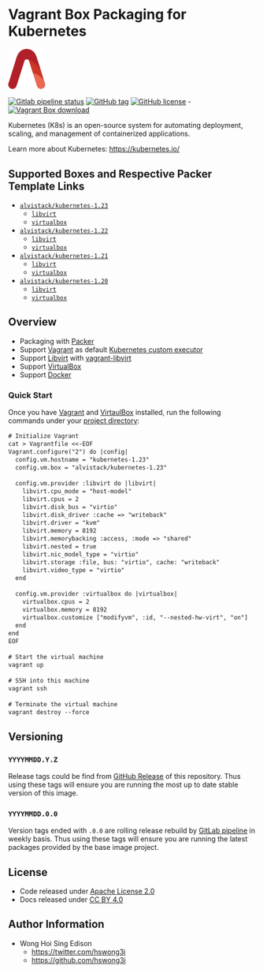 # Vagrant Box Packaging for Kubernetes

<img src="/alvistack.svg" width="75" alt="AlviStack">

[![Gitlab pipeline status](https://img.shields.io/gitlab/pipeline/alvistack/vagrant-kubernetes/master)](https://gitlab.com/alvistack/vagrant-kubernetes/-/pipelines)
[![GitHub tag](https://img.shields.io/github/tag/alvistack/vagrant-kubernetes.svg)](https://github.com/alvistack/vagrant-kubernetes/tags)
[![GitHub license](https://img.shields.io/github/license/alvistack/vagrant-kubernetes.svg)](https://github.com/alvistack/vagrant-kubernetes/blob/master/LICENSE) -[![Vagrant Box download](https://img.shields.io/badge/dynamic/json?label=alvistack%2Fkubernetes-1.23&query=%24.boxes%5B%3A1%5D.downloads&url=https%3A%2F%2Fapp.vagrantup.com%2Fapi%2Fv1%2Fsearch%3Fq%3Dalvistack%2Fkubernetes-1.23)](https://app.vagrantup.com/alvistack/boxes/kubernetes-1.23)

Kubernetes (K8s) is an open-source system for automating deployment, scaling, and management of containerized applications.

Learn more about Kubernetes: <https://kubernetes.io/>

## Supported Boxes and Respective Packer Template Links

  - [`alvistack/kubernetes-1.23`](https://app.vagrantup.com/alvistack/boxes/kubernetes-1.23)
      - [`libvirt`](https://github.com/alvistack/vagrant-kubernetes/blob/master/packer/libvirt-1.23/packer.json)
      - [`virtualbox`](https://github.com/alvistack/vagrant-kubernetes/blob/master/packer/virtualbox-1.23/packer.json)
  - [`alvistack/kubernetes-1.22`](https://app.vagrantup.com/alvistack/boxes/kubernetes-1.22)
      - [`libvirt`](https://github.com/alvistack/vagrant-kubernetes/blob/master/packer/libvirt-1.22/packer.json)
      - [`virtualbox`](https://github.com/alvistack/vagrant-kubernetes/blob/master/packer/virtualbox-1.22/packer.json)
  - [`alvistack/kubernetes-1.21`](https://app.vagrantup.com/alvistack/boxes/kubernetes-1.21)
      - [`libvirt`](https://github.com/alvistack/vagrant-kubernetes/blob/master/packer/libvirt-1.21/packer.json)
      - [`virtualbox`](https://github.com/alvistack/vagrant-kubernetes/blob/master/packer/virtualbox-1.21/packer.json)
  - [`alvistack/kubernetes-1.20`](https://app.vagrantup.com/alvistack/boxes/kubernetes-1.20)
      - [`libvirt`](https://github.com/alvistack/vagrant-kubernetes/blob/master/packer/libvirt-1.20/packer.json)
      - [`virtualbox`](https://github.com/alvistack/vagrant-kubernetes/blob/master/packer/virtualbox-1.20/packer.json)

## Overview

  - Packaging with [Packer](https://www.packer.io/)
  - Support [Vagrant](https://www.vagrantup.com/) as default [Kubernetes custom executor](https://docs.gitlab.com/runner/executors/README.html)
  - Support [Libvirt](https://libvirt.org/) with [vagrant-libvirt](https://github.com/vagrant-libvirt/vagrant-libvirt)
  - Support [VirtualBox](https://www.virtualbox.org/)
  - Support [Docker](https://www.docker.com/)

### Quick Start

Once you have [Vagrant](https://www.vagrantup.com/docs/installation) and [VirtaulBox](https://www.virtualbox.org/) installed, run the following commands under your [project directory](https://learn.hashicorp.com/tutorials/vagrant/getting-started-project-setup?in=vagrant/getting-started):

    # Initialize Vagrant
    cat > Vagrantfile <<-EOF
    Vagrant.configure("2") do |config|
      config.vm.hostname = "kubernetes-1.23"
      config.vm.box = "alvistack/kubernetes-1.23"
    
      config.vm.provider :libvirt do |libvirt|
        libvirt.cpu_mode = "host-model"
        libvirt.cpus = 2
        libvirt.disk_bus = "virtio"
        libvirt.disk_driver :cache => "writeback"
        libvirt.driver = "kvm"
        libvirt.memory = 8192
        libvirt.memorybacking :access, :mode => "shared"
        libvirt.nested = true
        libvirt.nic_model_type = "virtio"
        libvirt.storage :file, bus: "virtio", cache: "writeback"
        libvirt.video_type = "virtio"
      end
    
      config.vm.provider :virtualbox do |virtualbox|
        virtualbox.cpus = 2
        virtualbox.memory = 8192
        virtualbox.customize ["modifyvm", :id, "--nested-hw-virt", "on"]
      end
    end
    EOF
    
    # Start the virtual machine
    vagrant up
    
    # SSH into this machine
    vagrant ssh
    
    # Terminate the virtual machine
    vagrant destroy --force

## Versioning

### `YYYYMMDD.Y.Z`

Release tags could be find from [GitHub Release](https://github.com/alvistack/vagrant-kubernetes/tags) of this repository. Thus using these tags will ensure you are running the most up to date stable version of this image.

### `YYYYMMDD.0.0`

Version tags ended with `.0.0` are rolling release rebuild by [GitLab pipeline](https://gitlab.com/alvistack/vagrant-kubernetes/-/pipelines) in weekly basis. Thus using these tags will ensure you are running the latest packages provided by the base image project.

## License

  - Code released under [Apache License 2.0](LICENSE)
  - Docs released under [CC BY 4.0](http://creativecommons.org/licenses/by/4.0/)

## Author Information

  - Wong Hoi Sing Edison
      - <https://twitter.com/hswong3i>
      - <https://github.com/hswong3i>
